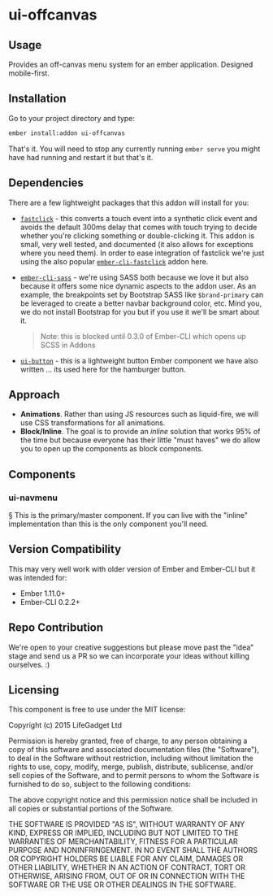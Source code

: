# ui-offcanvas

## Usage

Provides an off-canvas menu system for an ember application. Designed mobile-first.

## Installation

Go to your project directory and type:

````bash
ember install:addon ui-offcanvas
````

That's it. You will need to stop any currently running `ember serve` you might have had running and restart it but that's it.


## Dependencies ##

There are a few lightweight packages that this addon will install for you:

- [`fastclick`](https://github.com/ftlabs/fastclick) - this converts a touch event into a synthetic click event and avoids the default 300ms delay that comes with touch trying to decide whether you're clicking something or double-clicking it. This addon is small, very well tested, and documented (it also allows for exceptions where you need them). In order to ease integration of fastclick we're just using the also popular [`ember-cli-fastclick`](https://github.com/ember-mobile/ember-cli-fastclick) addon here.
- [`ember-cli-sass`](https://github.com/aexmachina/ember-cli-sass) - we're using SASS both because we love it but also because it offers some nice dynamic aspects to the addon user. As an example, the breakpoints set by Bootstrap SASS like `$brand-primary` can be leveraged to create a better navbar background color, etc. Mind you, we do not install Bootstrap for you but if you use it we'll be smart about it.

    > Note: this is blocked until 0.3.0 of Ember-CLI which opens up SCSS in Addons

- [`ui-button`](https://github.com/lifegadget/ui-button) - this is a lightweight button Ember component we have also written ... its used here for the hamburger button.

## Approach ##

- **Animations**. Rather than using JS resources such as liquid-fire, we will use CSS transformations for all animations. 
- **Block/Inline**. The goal is to provide an *inline* solution that works 95% of the time but because everyone has their little "must haves" we do allow you to open up the components as block components.

## Components ##

### ui-navmenu ###
§
This is the primary/master component. If you can live with the "inline" implementation than this is the only component you'll need. 


## Version Compatibility

This may very well work with older version of Ember and Ember-CLI but it was intended for:

- Ember 1.11.0+
- Ember-CLI 0.2.2+

## Repo Contribution

We're open to your creative suggestions but please move past the "idea" stage 
and send us a PR so we can incorporate your ideas without killing ourselves. :)

## Licensing

This component is free to use under the MIT license:

Copyright (c) 2015 LifeGadget Ltd

Permission is hereby granted, free of charge, to any person obtaining a copy of
this software and associated documentation files (the "Software"), to deal in
the Software without restriction, including without limitation the rights to
use, copy, modify, merge, publish, distribute, sublicense, and/or sell copies
of the Software, and to permit persons to whom the Software is furnished to do
so, subject to the following conditions:

The above copyright notice and this permission notice shall be included in all
copies or substantial portions of the Software.

THE SOFTWARE IS PROVIDED "AS IS", WITHOUT WARRANTY OF ANY KIND, EXPRESS OR
IMPLIED, INCLUDING BUT NOT LIMITED TO THE WARRANTIES OF MERCHANTABILITY,
FITNESS FOR A PARTICULAR PURPOSE AND NONINFRINGEMENT. IN NO EVENT SHALL THE
AUTHORS OR COPYRIGHT HOLDERS BE LIABLE FOR ANY CLAIM, DAMAGES OR OTHER
LIABILITY, WHETHER IN AN ACTION OF CONTRACT, TORT OR OTHERWISE, ARISING FROM,
OUT OF OR IN CONNECTION WITH THE SOFTWARE OR THE USE OR OTHER DEALINGS IN THE
SOFTWARE.